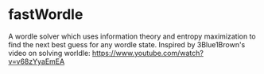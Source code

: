 # fastWordle
A wordle solver which uses information theory and entropy maximization to find the next best guess for any wordle state. Inspired by 3Blue1Brown's video on solving worldle: https://www.youtube.com/watch?v=v68zYyaEmEA
